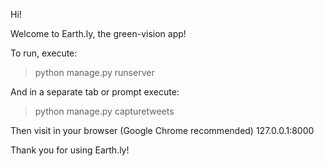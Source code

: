 Hi!

Welcome to Earth.ly, the green-vision app!

To run, execute:
> python manage.py runserver

And in a separate tab or prompt execute:
> python manage.py capturetweets

Then visit in your browser (Google Chrome recommended)
127.0.0.1:8000

Thank you for using Earth.ly!